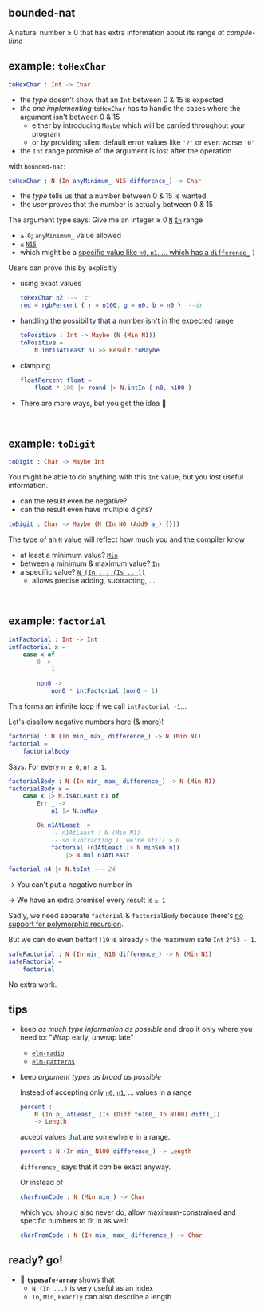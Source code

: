 ## bounded-nat

A natural number ≥ 0 that has extra information about its range _at compile-time_

## example: `toHexChar`

```elm
toHexChar : Int -> Char
```

  - the _type_ doesn't show that an `Int` between 0 & 15 is expected
  - _the one implementing_ `toHexChar` has to handle the cases where the argument isn't between 0 & 15
      - either by introducing `Maybe` which will be carried throughout your program
      - or by providing silent default error values like `'?'` or even worse `'0'`
  - the `Int` range promise of the argument is lost after the operation

with `bounded-nat`:
```elm
toHexChar : N (In anyMinimum_ N15 difference_) -> Char
```

  - the _type_ tells us that a number between 0 & 15 is wanted
  - the _user_ proves that the number is actually between 0 & 15

The argument type says: Give me an integer ≥ 0 [`N`](N#N) [`In`](N#In) range
  - `≥ 0`; `anyMinimum_` value allowed
  - `≤` [`N15`](N#N15)
  - which might be a [specific value like `n0`, `n1`, ... which has a `difference_`](N#Is) `)`

Users can prove this by explicitly

  - using exact values

    ```elm
    toHexChar n2 --→ 'c'
    red = rgbPercent { r = n100, g = n0, b = n0 }  --👍
    ```

  - handling the possibility that a number isn't in the expected range

    ```elm
    toPositive : Int -> Maybe (N (Min N1))
    toPositive =
        N.intIsAtLeast n1 >> Result.toMaybe
    ```

  - clamping

    ```elm
    floatPercent float =
        float * 100 |> round |> N.intIn ( n0, n100 )
    ```

  - There are more ways, but you get the idea 🙂

&emsp;


## example: `toDigit`

```elm
toDigit : Char -> Maybe Int
```

You might be able to do anything with this `Int` value, but you lost useful information.

  - can the result even be negative?
  - can the result even have multiple digits?

```elm
toDigit : Char -> Maybe (N (In N0 (Add9 a_) {}))
```

The type of an [`N`](N#N) value will reflect how much you and the compiler know

  - at least a minimum value? [`Min`](N#Min)
  - between a minimum & maximum value? [`In`](N#In)
  - a specific value? [`N (In ... (Is ...))`](N#Is)
    - allows precise adding, subtracting, ...


&emsp;


## example: `factorial`

```elm
intFactorial : Int -> Int
intFactorial x =
    case x of
        0 ->
            1

        non0 ->
            non0 * intFactorial (non0 - 1)
```

This forms an infinite loop if we call `intFactorial -1`...

Let's disallow negative numbers here (& more)!

```elm
factorial : N (In min_ max_ difference_) -> N (Min N1)
factorial =
    factorialBody
```
Says: For every `n ≥ 0`, `n! ≥ 1`.
```elm
factorialBody : N (In min_ max_ difference_) -> N (Min N1)
factorialBody x =
    case x |> N.isAtLeast n1 of
        Err _ ->
            n1 |> N.noMax

        Ok n1AtLeast ->
            -- n1AtLeast : N (Min N1)
            -- so subtracting 1, we're still ≥ 0
            factorial (n1AtLeast |> N.minSub n1)
                |> N.mul n1AtLeast

factorial n4 |> N.toInt --→ 24
```

→ You can't put a negative number in

→ We have an extra promise! every result is `≥ 1`

Sadly, we need separate `factorial` & `factorialBody` because there's [no support for polymorphic recursion](https://github.com/elm/compiler/issues/2180).

But we can do even better!
`!19` is already `>` the maximum safe `Int` `2^53 - 1`.

```elm
safeFactorial : N (In min_ N18 difference_) -> N (Min N1)
safeFactorial =
    factorial
```

No extra work.


## tips

  - keep _as much type information as possible_ and drop it only where you need to: "Wrap early, unwrap late"
      - [`elm-radio`](https://elm-radio.com/episode/wrap-early-unwrap-late/)
      - [`elm-patterns`](https://sporto.github.io/elm-patterns/basic/wrap-early.html)

  - keep _argument types as broad as possible_
    
    Instead of accepting only [`n0`](N#n0), [`n1`](N#n1), ... values in a range

    ```elm
    percent :
        N (In p_ atLeast_ (Is (Diff to100_ To N100) diff1_))
        -> Length
    ```
    accept values that are somewhere in a range.

    ```elm
    percent : N (In min_ N100 difference_) -> Length
    ```

    `difference_` says that it _can_ be exact anyway.
    
    Or instead of

    ```elm
    charFromCode : N (Min min_) -> Char
    ```

    which you should also never do, allow maximum-constrained and specific numbers to fit in as well:

    ```elm
    charFromCode : N (In min_ max_ difference_) -> Char
    ```

## ready? go!

- 👀 **[`typesafe-array`][typesafe-array]** shows that
    - `N (In ...)` is very useful as an index
    - `In`, `Min`, `Exactly` can also describe a length

[typesafe-array]: https://package.elm-lang.org/packages/lue-bird/elm-typesafe-array/latest/
